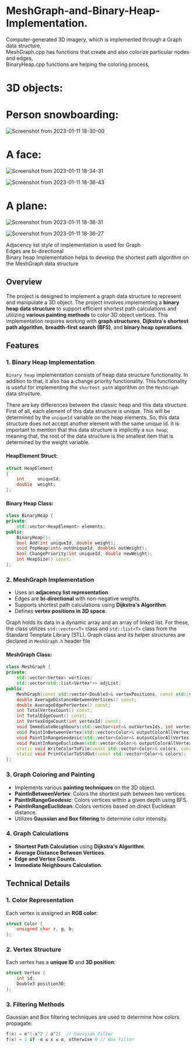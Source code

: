 # MeshGraph-and-Binary-Heap-Implementation.

Computer-generated 3D imagery, which is implemented through a Graph data structure,<br />
MeshGraph.cpp has functions that create and also colorize particular nodes and edges, <br />
BinaryHeap.cpp functions are helping the coloring process, <br />

# 3D objects:<br />
# Person snowboarding: <br />
![Screenshot from 2023-01-11 18-30-00](https://user-images.githubusercontent.com/95969634/211882007-d05f215d-6052-4ff7-adfb-1233ff219ed1.png)
<br />

# A face: <br />
![Screenshot from 2023-01-11 18-34-31](https://user-images.githubusercontent.com/95969634/211882162-681df592-8647-44df-b70f-d0cd949c6aa1.png)

![Screenshot from 2023-01-11 18-36-43](https://user-images.githubusercontent.com/95969634/211882222-93cc97ea-2965-447a-91ae-6814e8eaffdb.png)
<br />

# A plane: <br />  
![Screenshot from 2023-01-11 18-36-31](https://user-images.githubusercontent.com/95969634/211882226-4f28a3e7-228d-460e-9560-631af461770c.png)

![Screenshot from 2023-01-11 18-36-27](https://user-images.githubusercontent.com/95969634/211882647-a4bd2675-43e2-466e-b445-31c58123e524.png)


Adjacency list style of implementation is used for Graph <br />
Edges are bi-directional <br />
Binary heap Implementation helps to develop the shortest path algorithm on the MeshGraph data structure<br />

## Overview
The project is designed to implement a graph data structure to represent and manipulate a 3D object. The project involves implementing a **binary heap data structure** to support efficient shortest path calculations and utilizing **various painting methods** to color 3D object vertices. This implementation requires working with **graph structures**, **Dijkstra's shortest path algorithm**, **breadth-first search (BFS)**, and **binary heap operations**.

## Features

### 1. Binary Heap Implementation
`Binary heap` implementation consists of heap data structure functionality. In addition to that, it also has a change priority functionality. This functionality is useful for implementing the `shortest path` algorithm on the `MeshGraph` data structure.

There are key differences between the classic heap and this data structure. First of all, each element of this data structure is unique. This will be determined by the `uniqueId` variable on the heap elements. So, this data structure does not accept another element with the same unique id.
It is important to mention that this data structure is implicitly a `min heap`; meaning that, the root of the data structure is the smallest item that is determined by the weight variable.

#### HeapElement Struct:
```cpp
struct HeapElement
{
    int     uniqueId;
    double  weight;
};
```

#### Binary Heap Class:
```cpp
class BinaryHeap {
private:
    std::vector<HeapElement> elements;
public:
    BinaryHeap();
    bool Add(int uniqueId, double weight);
    void PopHeap(int& outUniqueId, double& outWeight);
    bool ChangePriority(int uniqueId, double newWeight);
    int HeapSize() const;
};
```

### 2. MeshGraph Implementation
- Uses an **adjacency list representation**.
- Edges are **bi-directional** with non-negative weights.
- Supports shortest path calculations using **Dijkstra's Algorithm**.
- Defines **vertex positions in 3D space**.

Graph holds its data in a dynamic array and an array of linked list. For these, the class utilizes `std::vector<T>` class and `std::list<T>` class from the Standard Template Library (STL). Graph class and its helper structures are declared in `MeshGraph.h` header file

#### MeshGraph Class:
```cpp
class MeshGraph {
private:
    std::vector<Vertex> vertices;
    std::vector<std::list<Vertex*>> adjList;
public:
    MeshGraph(const std::vector<Double3>& vertexPositions, const std::vector<IdPair>& edges);
    double AverageDistanceBetweenVertices() const;
    double AverageEdgePerVertex() const;
    int TotalVertexCount() const;
    int TotalEdgeCount() const;
    int VertexEdgeCount(int vertexId) const;
    void ImmediateNeighbours(std::vector<int>& outVertexIds, int vertexId) const;
    void PaintInBetweenVertex(std::vector<Color>& outputColorAllVertex, int vertexIdFrom, int vertexIdTo, const Color& color) const;
    void PaintInRangeGeodesic(std::vector<Color>& outputColorAllVertex, int vertexId, const Color& color, int maxDepth, FilterType type, double alpha) const;
    void PaintInRangeEuclidean(std::vector<Color>& outputColorAllVertex, int vertexId, const Color& color, int maxDepth, FilterType type, double alpha) const;
    static void WriteColorToFile(const std::vector<Color>& colors, const std::string& fileName);
    static void PrintColorToStdOut(const std::vector<Color>& colors);
};
```

### 3. Graph Coloring and Painting
- Implements various **painting techniques** on the 3D object.
- **PaintInBetweenVertex**: Colors the shortest path between two vertices.
- **PaintInRangeGeodesic**: Colors vertices within a given depth using BFS.
- **PaintInRangeEuclidean**: Colors vertices based on direct Euclidean distance.
- Utilizes **Gaussian and Box filtering** to determine color intensity.

### 4. Graph Calculations
- **Shortest Path Calculation** using **Dijkstra's Algorithm**.
- **Average Distance Between Vertices**.
- **Edge and Vertex Counts**.
- **Immediate Neighbours Calculation**.

## Technical Details
### 1. Color Representation
Each vertex is assigned an **RGB color**:
```cpp
struct Color {
    unsigned char r, g, b;
};
```

### 2. Vertex Structure
Each vertex has a **unique ID** and **3D position**:
```cpp
struct Vertex {
    int id;
    Double3 position3D;
};
```

### 3. Filtering Methods
Gaussian and Box filtering techniques are used to determine how colors propagate:
```cpp
f(x) = e^(-x^2 / α^2)  // Gaussian Filter
f(x) = 1 if -α ≤ x ≤ α, otherwise 0 // Box Filter
```
